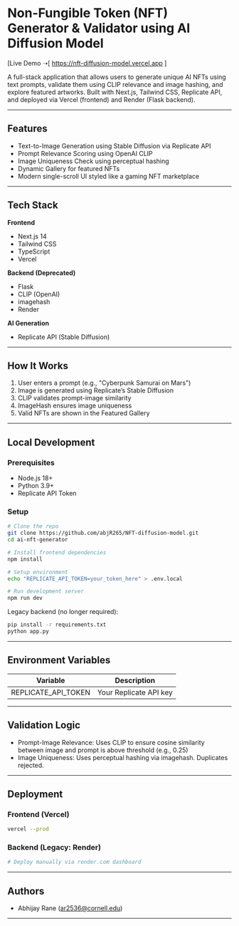 # Non-Fungible Token (NFT) Generator & Validator using AI Diffusion Model

[Live Demo ➝[ https://nft-diffusion-model.vercel.app ]

A full-stack application that allows users to generate unique AI NFTs using text prompts, validate them using CLIP relevance and image hashing, and explore featured artworks. Built with Next.js, Tailwind CSS, Replicate API, and deployed via Vercel (frontend) and Render (Flask backend).

---

## Features

- Text-to-Image Generation using Stable Diffusion via Replicate API
- Prompt Relevance Scoring using OpenAI CLIP
- Image Uniqueness Check using perceptual hashing
- Dynamic Gallery for featured NFTs
- Modern single-scroll UI styled like a gaming NFT marketplace

---

## Tech Stack

**Frontend**
- Next.js 14
- Tailwind CSS
- TypeScript
- Vercel

**Backend (Deprecated)**
- Flask
- CLIP (OpenAI)
- imagehash
- Render

**AI Generation**
- Replicate API (Stable Diffusion)

---

## How It Works

1. User enters a prompt (e.g., "Cyberpunk Samurai on Mars")
2. Image is generated using Replicate’s Stable Diffusion
3. CLIP validates prompt-image similarity
4. ImageHash ensures image uniqueness
5. Valid NFTs are shown in the Featured Gallery

---

## Local Development

### Prerequisites

- Node.js 18+
- Python 3.9+
- Replicate API Token

### Setup

```bash
# Clone the repo
git clone https://github.com/abjR265/NFT-diffusion-model.git
cd ai-nft-generator

# Install frontend dependencies
npm install

# Setup environment
echo "REPLICATE_API_TOKEN=your_token_here" > .env.local

# Run development server
npm run dev
```

Legacy backend (no longer required):
```bash
pip install -r requirements.txt
python app.py
```

---

## Environment Variables

| Variable               | Description                          |
|------------------------|--------------------------------------|
| REPLICATE_API_TOKEN    | Your Replicate API key               |

---

## Validation Logic

- Prompt-Image Relevance:
  Uses CLIP to ensure cosine similarity between image and prompt is above threshold (e.g., 0.25)
- Image Uniqueness:
  Uses perceptual hashing via imagehash. Duplicates rejected.

---

## Deployment

### Frontend (Vercel)
```bash
vercel --prod
```

### Backend (Legacy: Render)
```bash
# Deploy manually via render.com dashboard
```

---

## Authors

- Abhijay Rane (ar2536@cornell.edu)

---

